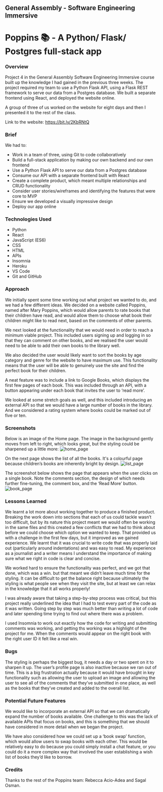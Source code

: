 
<h2>General Assembly - Software Engineering Immersive</h2>

<h1>Poppins 📚 - A Python/ Flask/ Postgres full-stack app</h1>


<h3>Overview</h3>

Project 4 in the General Assembly Software Engineering Immersive course built up the knowledge I had gained in the previous three weeks. The project required my team to use a Python Flask API, using a Flask REST framework to serve our data from a Postgres database. We built a separate frontend using React, and deployed the website online.

A group of three of us worked on the website for eight days and then I presented it to the rest of the class. 

Link to the website: https://bit.ly/2KbRNtQ


<h3>Brief</h3>

We had to:
* Work in a team of three, using Git to code collaboratively
* Build a full-stack application by making our own backend and our own frontend
* Use a Python Flask API to serve our data from a Postgres database
* Consume our API with a separate frontend built with React
* Create a complete product, which meant multiple relationships and CRUD functionality 
* Consider user stories/wireframes and identifying the features that were core to MVP
* Ensure we developed a visually impressive design
* Deploy our app online


<h3>Technologies Used</h3>

* Python
* React
* JavaScript (ES6)
* CSS
* HTML
* APIs
* Insomnia
* Heroku
* VS Code
* Git and GitHub


<h3>Approach</h3>

We initially spent some time working out what project we wanted to do, and we had a few different ideas. We decided on a website called Poppins, named after Mary Poppins, which would allow parents to rate books that their children have read, and would allow them to choose what book their children might like to read next, based on the comments of other parents.

We next looked at the functionality that we would need in order to reach a minimum viable project. This included users signing up and logging in so that they can comment on other books, and we realised the user would need to be able to add their own books to the library well.

We also decided the user would likely want to sort the books by age category and genre for the website to have maximum use. This functionality means that the user will be able to genuinely use the site and find the perfect book for their children.

A neat feature was to include a link to Google Books, which displays the first few pages of each book. This was included through an API, with a button appearing under each book that invites the user to ‘read more’.

We looked at some stretch goals as well, and this included introducing an external API so that we would have a large number of books in the library. And we considered a rating system where books could be marked out of five or ten.


<h3>Screenshots</h3>

Below is an image of the Home page. The image in the background gently moves from left to right, which looks great, but the styling could be sharpened up a little more:
![home_page](https://i.imgur.com/Ji7mJLv.png)

On the next page shows the list of all the books. It's a colourful page because children’s books are inherently bright by design.
![list_page](https://i.imgur.com/pDZuHb3.png)

The screenshot below shows the page that appears when the user clicks on a single book. Note the comments section, the design of which needs further fine-tuning, the comment box, and the ‘Read More’ button.
![book_page](https://i.imgur.com/kckC6Py.png)

<h3>Lessons Learned</h3>

We learnt a lot more about working together to produce a finished product. Breaking the work down into sections that each of us could tackle wasn’t too difficult, but by its nature this project meant we would often be working in the same files and this created a few conflicts that we had to think about before we could choose which option we wanted to keep. That provided us with a challenge in the first few days, but it improved as we gained experience. We learnt that it was crucial to write code that was properly laid out (particularly around indentations) and was easy to read. My experience as a journalist and a writer means I understand the importance of making sure what we right in code is clear and concise.

We worked hard to ensure the functionality was perfect, and we got that done, which was a win. but that meant we didn’t leave much time for the styling. It can be difficult to get the balance right because ultimately the styling is what people see when they visit the site, but at least we can relax in the knowledge that it all works properly!

I was already aware that taking a step-by-step process was critical, but this project really underlined the idea that I had to test every part of the code as it was written. Going step by step was much better than writing a lot of code and later spending time trying to find out where there was a problem.

I used Insomnia to work out exactly how the code for writing and submitting comments was working, and getting ths working was a highlight of the project for me. When the comments would appear on the right book with the right user ID it felt like a real win.


<h3>Bugs</h3>

The styling is perhaps the biggest bug, it needs a day or two spent on it to sharpen it up. The user’s profile page is also inactive because we ran out of time. This is a big frustration actually because it would have brought in key functionality such as allowing the user to upload an image and allowing the user to see all of the comments that they’ve submitted in one place, as well as the books that they’ve created and added to the overall list.


<h3>Potential Future Features</h3>

We would like to incorporate an external API so that we can dramatically expand the number of books available. One challenge to this was the lack of available APIs that focus on books, and this is something that we should have considered in more detail when we began the project.

We have also considered how we could set up a ‘book swap’ function, which would allow users to swap books with each other. This would be relatively easy to do because you could simply install a chat feature, or you could do it a more complex way that involved the user establishing a wish list of books they’d like to borrow.


<h3>Credits</h3>

Thanks to the rest of the Poppins team: Rebecca Acio-Adea and Sagal Osman.
